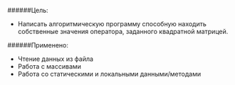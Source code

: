 ######Цель:
- Написать алгоритмическую программу способную находить собственные значения оператора, заданного квадратной матрицей.

######Применено:
- Чтение данных из файла
- Работа с массивами
- Работа со статическими и локальными данными/методами
